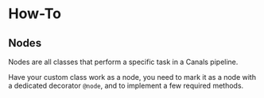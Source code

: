 # How-To

## Nodes

Nodes are all classes that perform a specific task in a Canals pipeline.

Have your custom class work as a node, you need to mark it as a node with a dedicated decorator `@node`, and to implement a few required methods.
